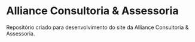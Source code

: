# Alliance Consultoria & Assessoria

Repositório criado para desenvolvimento do site da Alliance Consultoria & Assessoria.
